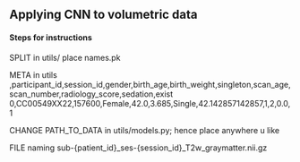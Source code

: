 ## Applying CNN to volumetric data

#### Steps for instructions

SPLIT
in utils/ place names.pk

META in utils
,participant_id,session_id,gender,birth_age,birth_weight,singleton,scan_age,scan_number,radiology_score,sedation,exist
0,CC00549XX22,157600,Female,42.0,3.685,Single,42.142857142857,1,2,0.0,1

CHANGE PATH_TO_DATA in utils/models.py; hence place anywhere u like

FILE naming 
sub-{patient_id}_ses-{session_id}_T2w_graymatter.nii.gz 